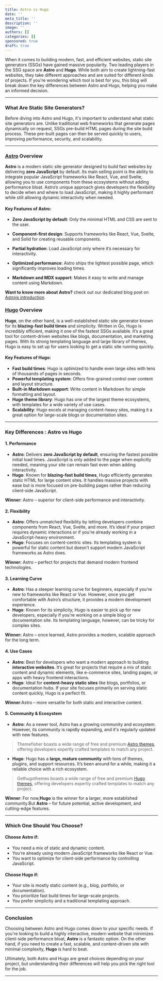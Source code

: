 ```yaml
---
title: Astro vs Hugo
date: ''
meta_title: ''
description: ''
image: ''
authors: []
categories: []
sponsored: true
draft: true
---
```

When it comes to building modern, fast, and efficient websites, static site generators (SSGs) have gained massive popularity. Two leading players in the SSG space are **Astro** and **Hugo**. While both aim to create lightning-fast websites, they take different approaches and are suited for different kinds of projects. If you're wondering which tool is best for you, this blog will break down the key differences between Astro and Hugo, helping you make an informed decision.

---

### **What Are Static Site Generators?**

Before diving into Astro and Hugo, it's important to understand what static site generators are. Unlike traditional web frameworks that generate pages dynamically on request, SSGs pre-build HTML pages during the site build process. These pre-built pages can then be served quickly to users, improving performance, security, and scalability.

---

### **<A href="https://astro.build/">Astro</A> Overview**

**Astro** is a modern static site generator designed to build fast websites by delivering **zero JavaScript** by default. Its main selling point is the ability to integrate popular JavaScript frameworks like React, Vue, and Svelte, allowing you to use components from these ecosystems without adding performance bloat. Astro’s unique approach gives developers the flexibility to decide when and where to load JavaScript, making it highly performant while still allowing dynamic interactivity when needed.

#### **Key Features of Astro:**

- **Zero JavaScript by default**: Only the minimal HTML and CSS are sent to the user.

- **Component-first design**: Supports frameworks like React, Vue, Svelte, and Solid for creating reusable components.

- **Partial hydration**: Load JavaScript only where it’s necessary for interactivity.

- **Optimized performance**: Astro ships the lightest possible page, which significantly improves loading times.

- **Markdown and MDX support**: Makes it easy to write and manage content using Markdown.

**Want to know more about Astro?** check out our dedicated blog post on <A href="https://themefisher.com/astro-js-introduction">Astrojs introduction</A>.



### **<A href="https://gohugo.io/">Hugo</A> Overview**

**Hugo**, on the other hand, is a well-established static site generator known for its **blazing-fast build times** and simplicity. Written in Go, Hugo is incredibly efficient, making it one of the fastest SSGs available. It’s a great tool for content-driven websites like blogs, documentation, and marketing pages. With its strong templating language and large library of themes, Hugo is easy to set up for users looking to get a static site running quickly.

#### **Key Features of Hugo:**

- **Fast build times**: Hugo is optimized to handle even large sites with tens of thousands of pages in seconds.
- **Powerful templating system**: Offers fine-grained control over content and layout structure.
- **Built-in Markdown support**: Write content in Markdown for simple formatting and layout.
- **Huge theme library**: Hugo has one of the largest theme ecosystems, with templates for a wide variety of use cases.
- **Scalability**: Hugo excels at managing content-heavy sites, making it a great option for large-scale blogs or documentation sites.

---

### **Key Differences : Astro vs Hugo**

#### 1. **Performance**

- **Astro**: Delivers **zero JavaScript by default**, ensuring the fastest possible initial load times. JavaScript is only added to the page when explicitly needed, meaning your site can remain fast even when adding interactivity.
- **Hugo**: Known for **blazing-fast build times**, Hugo efficiently generates static HTML for large content sites. It handles massive projects with ease but is more focused on pre-building pages rather than reducing client-side JavaScript.

**Winner:** Astro – superior for client-side performance and interactivity.

#### 2. **Flexibility**

- **Astro**: Offers unmatched flexibility by letting developers combine components from React, Vue, Svelte, and more. It’s ideal if your project requires dynamic interactions or if you're already working in a JavaScript-heavy environment.
- **Hugo**: Focuses on content-centric sites. Its templating system is powerful for static content but doesn’t support modern JavaScript frameworks as Astro does. 

**Winner:** Astro – perfect for projects that demand modern frontend technologies.

#### 3. **Learning Curve**

- **Astro**: Has a steeper learning curve for beginners, especially if you're new to frameworks like React or Vue. However, once you get comfortable with Astro’s structure, it provides a modern development experience.
- **Hugo**: Known for its simplicity, Hugo is easier to pick up for new developers, especially if you're working on a simple blog or documentation site. Its templating language, however, can be tricky for complex sites.

**Winner:** Astro – once learned, Astro provides a modern, scalable approach for the long term.

#### 4. **Use Cases**

- **Astro**: Best for developers who want a modern approach to building **interactive websites**. It’s great for projects that require a mix of static content and dynamic elements, like e-commerce sites, landing pages, or apps with heavy frontend interactions.
- **Hugo**: Ideal for **content-heavy static sites** like blogs, portfolios, or documentation hubs. If your site focuses primarily on serving static content quickly, Hugo is a perfect fit.

**Winner**:Astro – more versatile for both static and interactive content.

#### 5. **Community & Ecosystem**

- **Astro**: As a newer tool, Astro has a growing community and ecosystem. However, its community is rapidly expanding, and it's regularly updated with new features.

> Themefisher boasts a wide range of free and premium <A href="https://themefisher.com/astro-themes">Astro themes</A>, offering developers expertly crafted templates to match any project.


- **Hugo**: Hugo has a **large, mature community** with tons of themes, plugins, and support resources. It’s been around for a while, making it a reliable choice with a rich ecosystem.

> Gethugothemes boasts a wide range of free and premium <A href="https://gethugothemes.com/">Hugo themes</A>, offering developers expertly crafted templates to match any project.

**Winner**: For now,**Hugo** is the winner for a larger, more established community.But **Astro** – for future potential, active development, and cutting-edge features.


---

### **Which One Should You Choose?**

#### Choose **Astro** if:

- You need a mix of static and dynamic content.
- You’re already using modern JavaScript frameworks like React or Vue.
- You want to optimize for client-side performance by controlling JavaScript.

#### Choose **Hugo** if:

- Your site is mostly static content (e.g., blog, portfolio, or documentation).
- You prioritize fast build times for large-scale projects.
- You prefer simplicity and a traditional templating approach.

---

### **Conclusion**

Choosing between Astro and Hugo comes down to your specific needs. If you're looking to build a highly interactive, modern website that minimizes client-side performance bloat, **Astro** is a fantastic option. On the other hand, if you need to create a fast, scalable, and content-driven site with minimal complexity, **Hugo** is hard to beat.

Ultimately, both Astro and Hugo are great choices depending on your project, but understanding their differences will help you pick the right tool for the job.

--- 

